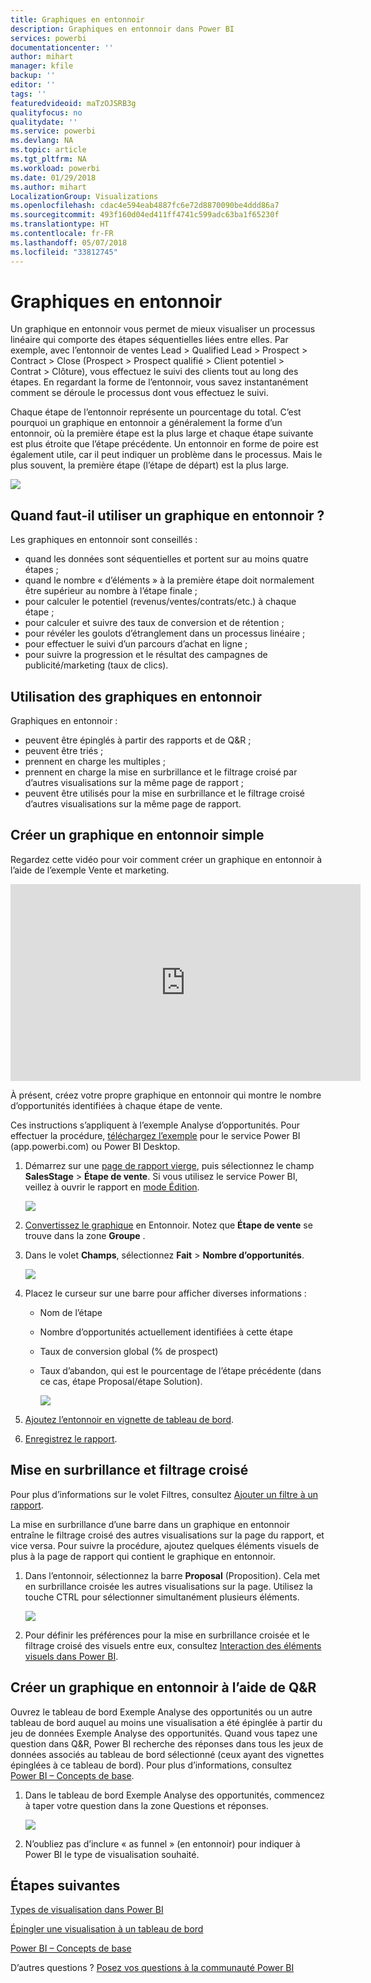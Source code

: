 ```yaml
---
title: Graphiques en entonnoir
description: Graphiques en entonnoir dans Power BI
services: powerbi
documentationcenter: ''
author: mihart
manager: kfile
backup: ''
editor: ''
tags: ''
featuredvideoid: maTzOJSRB3g
qualityfocus: no
qualitydate: ''
ms.service: powerbi
ms.devlang: NA
ms.topic: article
ms.tgt_pltfrm: NA
ms.workload: powerbi
ms.date: 01/29/2018
ms.author: mihart
LocalizationGroup: Visualizations
ms.openlocfilehash: cdac4e594eab4887fc6e72d8870090be4ddd86a7
ms.sourcegitcommit: 493f160d04ed411ff4741c599adc63ba1f65230f
ms.translationtype: HT
ms.contentlocale: fr-FR
ms.lasthandoff: 05/07/2018
ms.locfileid: "33812745"
---
```

# <a name="funnel-charts"></a>Graphiques en entonnoir
Un graphique en entonnoir vous permet de mieux visualiser un processus linéaire qui comporte des étapes séquentielles liées entre elles. Par exemple, avec l’entonnoir de ventes Lead \> Qualified Lead \> Prospect \> Contract \> Close (Prospect > Prospect qualifié > Client potentiel > Contrat > Clôture), vous effectuez le suivi des clients tout au long des étapes.  En regardant la forme de l’entonnoir, vous savez instantanément comment se déroule le processus dont vous effectuez le suivi.

Chaque étape de l’entonnoir représente un pourcentage du total. C’est pourquoi un graphique en entonnoir a généralement la forme d’un entonnoir, où la première étape est la plus large et chaque étape suivante est plus étroite que l’étape précédente.  Un entonnoir en forme de poire est également utile, car il peut indiquer un problème dans le processus.  Mais le plus souvent, la première étape (l’étape de départ) est la plus large.

![](media/power-bi-visualization-funnel-charts/funnelplain.png)

## <a name="when-to-use-a-funnel-chart"></a>Quand faut-il utiliser un graphique en entonnoir ?
Les graphiques en entonnoir sont conseillés :

* quand les données sont séquentielles et portent sur au moins quatre étapes ;
* quand le nombre « d’éléments » à la première étape doit normalement être supérieur au nombre à l’étape finale ;
* pour calculer le potentiel (revenus/ventes/contrats/etc.) à chaque étape ;
* pour calculer et suivre des taux de conversion et de rétention ;
* pour révéler les goulots d’étranglement dans un processus linéaire ;
* pour effectuer le suivi d’un parcours d’achat en ligne ;
* pour suivre la progression et le résultat des campagnes de publicité/marketing (taux de clics).

## <a name="working-with-funnel-charts"></a>Utilisation des graphiques en entonnoir
Graphiques en entonnoir :

* peuvent être épinglés à partir des rapports et de Q&R ;
* peuvent être triés ;
* prennent en charge les multiples ;
* prennent en charge la mise en surbrillance et le filtrage croisé par d’autres visualisations sur la même page de rapport ;
* peuvent être utilisés pour la mise en surbrillance et le filtrage croisé d’autres visualisations sur la même page de rapport.

## <a name="create-a-basic-funnel-chart"></a>Créer un graphique en entonnoir simple
Regardez cette vidéo pour voir comment créer un graphique en entonnoir à l’aide de l’exemple Vente et marketing.

<iframe width="560" height="315" src="https://www.youtube.com/embed/qKRZPBnaUXM" frameborder="0" allow="autoplay; encrypted-media" allowfullscreen></iframe>


À présent, créez votre propre graphique en entonnoir qui montre le nombre d’opportunités identifiées à chaque étape de vente.

Ces instructions s’appliquent à l’exemple Analyse d’opportunités. Pour effectuer la procédure, [téléchargez l’exemple](sample-datasets.md) pour le service Power BI (app.powerbi.com) ou Power BI Desktop.   

1. Démarrez sur une [page de rapport vierge](power-bi-report-add-page.md), puis sélectionnez le champ **SalesStage** \> **Étape de vente**. Si vous utilisez le service Power BI, veillez à ouvrir le rapport en [mode Édition](service-interact-with-a-report-in-editing-view.md).
   
    ![](media/power-bi-visualization-funnel-charts/funnelselectfield_new.png)
2. [Convertissez le graphique](power-bi-report-change-visualization-type.md) en Entonnoir. Notez que **Étape de vente** se trouve dans la zone **Groupe** . 
3. Dans le volet **Champs**, sélectionnez **Fait** \> **Nombre d’opportunités**.
   
    ![](media/power-bi-visualization-funnel-charts/power-bi-funnel.png)
4. Placez le curseur sur une barre pour afficher diverses informations :
   
   * Nom de l’étape
   * Nombre d’opportunités actuellement identifiées à cette étape
   * Taux de conversion global (% de prospect) 
   * Taux d’abandon, qui est le pourcentage de l’étape précédente (dans ce cas, étape Proposal/étape Solution).
     
     ![](media/power-bi-visualization-funnel-charts/funnelhover_new.png)
5. [Ajoutez l’entonnoir en vignette de tableau de bord](service-dashboard-tiles.md). 
6. [Enregistrez le rapport](service-report-save.md).

## <a name="highlighting-and-cross-filtering"></a>Mise en surbrillance et filtrage croisé
Pour plus d’informations sur le volet Filtres, consultez [Ajouter un filtre à un rapport](power-bi-report-add-filter.md).

La mise en surbrillance d’une barre dans un graphique en entonnoir entraîne le filtrage croisé des autres visualisations sur la page du rapport, et vice versa. Pour suivre la procédure, ajoutez quelques éléments visuels de plus à la page de rapport qui contient le graphique en entonnoir.

1. Dans l’entonnoir, sélectionnez la barre **Proposal** (Proposition). Cela met en surbrillance croisée les autres visualisations sur la page. Utilisez la touche CTRL pour sélectionner simultanément plusieurs éléments.
   
   ![](media/power-bi-visualization-funnel-charts/funnelchartnoowl.gif)
2. Pour définir les préférences pour la mise en surbrillance croisée et le filtrage croisé des visuels entre eux, consultez [Interaction des éléments visuels dans Power BI](service-reports-visual-interactions.md).

## <a name="create-a-funnel-chart-in-qa"></a>Créer un graphique en entonnoir à l’aide de Q&R
Ouvrez le tableau de bord Exemple Analyse des opportunités ou un autre tableau de bord auquel au moins une visualisation a été épinglée à partir du jeu de données Exemple Analyse des opportunités.  Quand vous tapez une question dans Q&R, Power BI recherche des réponses dans tous les jeux de données associés au tableau de bord sélectionné (ceux ayant des vignettes épinglées à ce tableau de bord). Pour plus d’informations, consultez [Power BI – Concepts de base](service-basic-concepts.md).

1. Dans le tableau de bord Exemple Analyse des opportunités, commencez à taper votre question dans la zone Questions et réponses.
   
   ![](media/power-bi-visualization-funnel-charts/funnelfromqna_new.png)
   
2. N’oubliez pas d’inclure « as funnel » (en entonnoir) pour indiquer à Power BI le type de visualisation souhaité.

## <a name="next-steps"></a>Étapes suivantes
[Types de visualisation dans Power BI](power-bi-visualization-types-for-reports-and-q-and-a.md)

[Épingler une visualisation à un tableau de bord](service-dashboard-pin-tile-from-report.md)

[Power BI – Concepts de base](service-basic-concepts.md)

D’autres questions ? [Posez vos questions à la communauté Power BI](http://community.powerbi.com/)

